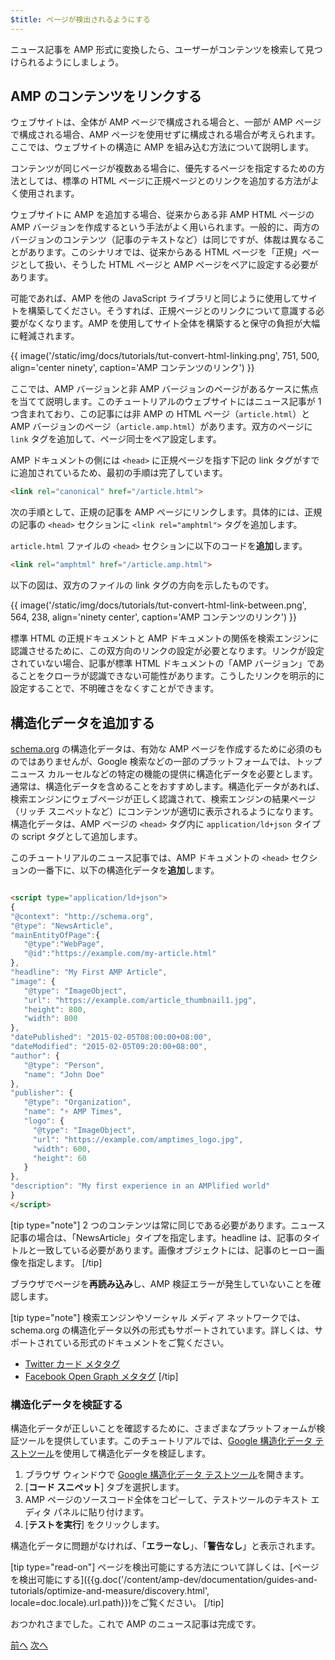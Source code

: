 ```yaml
---
$title: ページが検出されるようにする
---
```


ニュース記事を AMP 形式に変換したら、ユーザーがコンテンツを検索して見つけられるようにしましょう。

## AMP のコンテンツをリンクする

ウェブサイトは、全体が AMP ページで構成される場合と、一部が AMP ページで構成される場合、AMP ページを使用せずに構成される場合が考えられます。ここでは、ウェブサイトの構造に AMP を組み込む方法について説明します。

コンテンツが同じページが複数ある場合に、優先するページを指定するための方法としては、標準の HTML ページに正規ページとのリンクを追加する方法がよく使用されます。

ウェブサイトに AMP を追加する場合、従来からある非 AMP HTML ページの AMP バージョンを作成するという手法がよく用いられます。一般的に、両方のバージョンのコンテンツ（記事のテキストなど）は同じですが、体裁は異なることがあります。このシナリオでは、従来からある HTML ページを「正規」ページとして扱い、そうした HTML ページと AMP ページをペアに設定する必要があります。

可能であれば、AMP を他の JavaScript ライブラリと同じように使用してサイトを構築してください。そうすれば、正規ページとのリンクについて意識する必要がなくなります。AMP を使用してサイト全体を構築すると保守の負担が大幅に軽減されます。

{{ image('/static/img/docs/tutorials/tut-convert-html-linking.png', 751, 500, align='center ninety', caption='AMP コンテンツのリンク') }}

ここでは、AMP バージョンと非 AMP バージョンのページがあるケースに焦点を当てて説明します。このチュートリアルのウェブサイトにはニュース記事が 1 つ含まれており、この記事には非 AMP の HTML ページ（`article.html`）と AMP バージョンのページ（`article.amp.html`）があります。双方のページに `link` タグを追加して、ページ同士をペア設定します。

AMP ドキュメントの側には `<head>` に正規ページを指す下記の link タグがすでに追加されているため、最初の手順は完了しています。

```html
<link rel="canonical" href="/article.html">
```

次の手順として、正規の記事を AMP ページにリンクします。具体的には、正規の記事の `<head>` セクションに `<link rel="amphtml">` タグを追加します。

`article.html` ファイルの `<head>` セクションに以下のコードを**追加**します。

```html
<link rel="amphtml" href="/article.amp.html">
```

以下の図は、双方のファイルの link タグの方向を示したものです。

{{ image('/static/img/docs/tutorials/tut-convert-html-link-between.png', 564, 238, align='ninety center', caption='AMP コンテンツのリンク') }}

標準 HTML の正規ドキュメントと AMP ドキュメントの関係を検索エンジンに認識させるために、この双方向のリンクの設定が必要となります。リンクが設定されていない場合、記事が標準 HTML ドキュメントの「AMP バージョン」であることをクローラが認識できない可能性があります。こうしたリンクを明示的に設定することで、不明確さをなくすことができます。

## 構造化データを追加する

[schema.org](http://schema.org/) の構造化データは、有効な AMP ページを作成するために必須のものではありませんが、Google 検索などの一部のプラットフォームでは、トップニュース カルーセルなどの特定の機能の提供に構造化データを必要とします。通常は、構造化データを含めることをおすすめします。構造化データがあれば、検索エンジンにウェブページが正しく認識されて、検索エンジンの結果ページ（リッチ スニペットなど）にコンテンツが適切に表示されるようになります。構造化データは、AMP ページの `<head>` タグ内に `application/ld+json` タイプの script タグとして追加します。

このチュートリアルのニュース記事では、AMP ドキュメントの `<head>` セクションの一番下に、以下の構造化データを**追加**します。

```html

<script type="application/ld+json">
{
"@context": "http://schema.org",
"@type": "NewsArticle",
"mainEntityOfPage":{
   "@type":"WebPage",
   "@id":"https://example.com/my-article.html"
},
"headline": "My First AMP Article",
"image": {
   "@type": "ImageObject",
   "url": "https://example.com/article_thumbnail1.jpg",
   "height": 800,
   "width": 800
},
"datePublished": "2015-02-05T08:00:00+08:00",
"dateModified": "2015-02-05T09:20:00+08:00",
"author": {
   "@type": "Person",
   "name": "John Doe"
},
"publisher": {
   "@type": "Organization",
   "name": "⚡ AMP Times",
   "logo": {
     "@type": "ImageObject",
     "url": "https://example.com/amptimes_logo.jpg",
     "width": 600,
     "height": 60
   }
},
"description": "My first experience in an AMPlified world"
}
</script>
```


[tip type="note"]
2 つのコンテンツは常に同じである必要があります。ニュース記事の場合は、「NewsArticle」タイプを指定します。headline は、記事のタイトルと一致している必要があります。画像オブジェクトには、記事のヒーロー画像を指定します。
[/tip]


ブラウザでページを**再読み込み**し、AMP 検証エラーが発生していないことを確認します。

[tip type="note"]
検索エンジンやソーシャル メディア ネットワークでは、schema.org の構造化データ以外の形式もサポートされています。詳しくは、サポートされている形式のドキュメントをご覧ください。

- [Twitter カード メタタグ](https://dev.twitter.com/cards/overview)
- [Facebook Open Graph メタタグ](https://developers.facebook.com/docs/sharing/webmasters)
[/tip]

### 構造化データを検証する

構造化データが正しいことを確認するために、さまざまなプラットフォームが検証ツールを提供しています。このチュートリアルでは、[Google 構造化データ テストツール](https://developers.google.com/structured-data/testing-tool/)を使用して構造化データを検証します。

1.  ブラウザ ウィンドウで [Google 構造化データ テストツール](https://developers.google.com/structured-data/testing-tool/)を開きます。
2.  [**コード スニペット**] タブを選択します。
3.  AMP ページのソースコード全体をコピーして、テストツールのテキスト エディタ パネルに貼り付けます。
4.  [**テストを実行**] をクリックします。

構造化データに問題がなければ、「**エラーなし**」、「**警告なし**」と表示されます。

[tip type="read-on"]
ページを検出可能にする方法について詳しくは、[ページを検出可能にする]({{g.doc('/content/amp-dev/documentation/guides-and-tutorials/optimize-and-measure/discovery.html', locale=doc.locale).url.path}})をご覧ください。
[/tip]

おつかれさまでした。これで AMP のニュース記事は完成です。

<div class="prev-next-buttons">
  <a class="button prev-button" href="{{g.doc('/content/docs/fundamentals/converting/resolving-errors.md', locale=doc.locale).url.path}}"><span class="arrow-prev">前へ</span></a>
  <a class="button next-button" href="{{g.doc('/content/docs/fundamentals/converting/congratulations.md', locale=doc.locale).url.path}}"><span class="arrow-next">次へ</span></a>
</div>
